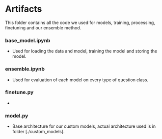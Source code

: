# Artifacts 

This folder contains all the code we used for models, training, processing, finetuning and our ensemble method.


### base_model.ipynb
- Used for loading the data and model, training the model and storing the model.

### ensemble.ipynb
- Used for evaluation of each model on every type of question class.

### finetune.py
- 

### model.py
- Base architecture for our custom models, actual architecture used is in folder [./custom_models].


